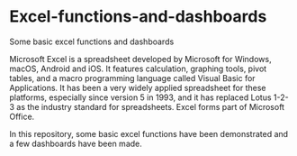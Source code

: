 # Excel-functions-and-dashboards
Some basic excel functions and dashboards

Microsoft Excel is a spreadsheet developed by Microsoft for Windows, macOS, Android and iOS. It features calculation, graphing tools, pivot tables, and a macro programming language called Visual Basic for Applications. It has been a very widely applied spreadsheet for these platforms, especially since version 5 in 1993, and it has replaced Lotus 1-2-3 as the industry standard for spreadsheets. Excel forms part of Microsoft Office.

In this repository, some basic excel functions have been demonstrated and a few dashboards have been made.
